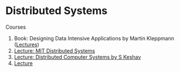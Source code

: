 # Distributed Systems

Courses 
1. Book: Designing Data Intensive Applications by Martin Kleppmann ([Lectures](https://www.youtube.com/channel/UClB4KPy5LkJj1t3SgYVtMOQ/videos))
3. [Lecture: MIT Distributed Systems](https://www.youtube.com/watch?v=cQP8WApzIQQ&list=PLrw6a1wE39_tb2fErI4-WkMbsvGQk9_UB)
4. [Lecture: Distributed Computer Systems by S Keshav](https://www.youtube.com/playlist?list=PLawkBQ15NDEkDJ5IyLIJUTZ1rRM9YQq6N)
5. [Lecture](https://www.youtube.com/watch?v=Y6Ev8GIlbxc)
